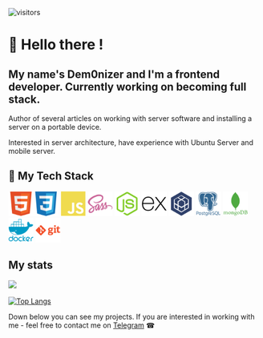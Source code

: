 <!-- in your header -->
<link rel="stylesheet" href="https://cdn.jsdelivr.net/gh/devicons/devicon@v2.9.0/devicon.min.css">

![visitors](https://visitor-badge.glitch.me/badge?page_id=zeromask1337.visitor-badge)

# 👹 Hello there !  

## My name's Dem0nizer and I'm a frontend developer. Currently working on becoming full stack.

Author of several articles on working with server software and installing a server on a
portable device.

Interested in server architecture, have experience with Ubuntu Server and mobile server.

## 🦺 My Tech Stack

<img src="https://raw.githubusercontent.com/devicons/devicon/master/icons/html5/html5-original.svg" width="50"><img src="https://raw.githubusercontent.com/devicons/devicon/master/icons/css3/css3-original.svg" width="50">
<img src="https://raw.githubusercontent.com/devicons/devicon/master/icons/javascript/javascript-plain.svg" width="50">
<img src="https://raw.githubusercontent.com/devicons/devicon/master/icons/sass/sass-original.svg" width="50">
<img src="https://raw.githubusercontent.com/devicons/devicon/master/icons/nodejs/nodejs-plain.svg" width="50">
<img src="https://raw.githubusercontent.com/devicons/devicon/master/icons/express/express-original.svg" width="50">
<img src="https://raw.githubusercontent.com/devicons/devicon/master/icons/sequelize/sequelize-plain.svg" width="50">
<img src="https://raw.githubusercontent.com/devicons/devicon/master/icons/postgresql/postgresql-plain-wordmark.svg" width="50">
<img src="https://raw.githubusercontent.com/devicons/devicon/master/icons/mongodb/mongodb-plain-wordmark.svg" width="50">
<img src="https://raw.githubusercontent.com/devicons/devicon/master/icons/docker/docker-plain-wordmark.svg" width="50">
<img src="https://raw.githubusercontent.com/devicons/devicon/master/icons/git/git-plain-wordmark.svg" width="50">

## My stats

<img height="180em" src="https://github-readme-stats.vercel.app/api?username=zeromask1337&show_icons=true&hide_border=true&&count_private=true&include_all_commits=true" />

[![Top Langs](https://github-readme-stats.vercel.app/api/top-langs/?username=zeromask1337&layout=compact)](https://github.com/zeromask1337/github-readme-stats)

Down below you can see my projects. 
If you are interested in working with me - feel free to contact me on [Telegram](https://t.me/incognitus) ☎ 

















